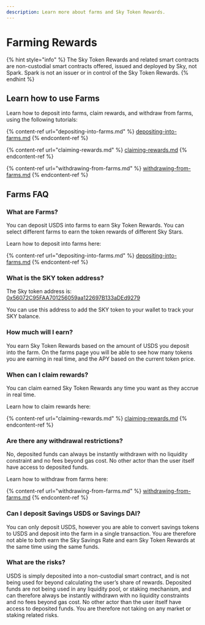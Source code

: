 ```yaml
---
description: Learn more about farms and Sky Token Rewards.
---
```


# Farming Rewards

{% hint style="info" %}
The Sky Token Rewards and related smart contracts are non-custodial smart contracts offered, issued and deployed by Sky, not Spark. Spark is not an issuer or in control of the Sky Token Rewards.
{% endhint %}

## Learn how to use Farms

Learn how to deposit into farms, claim rewards, and withdraw from farms, using the following tutorials:

{% content-ref url="depositing-into-farms.md" %}
[depositing-into-farms.md](depositing-into-farms.md)
{% endcontent-ref %}

{% content-ref url="claiming-rewards.md" %}
[claiming-rewards.md](claiming-rewards.md)
{% endcontent-ref %}

{% content-ref url="withdrawing-from-farms.md" %}
[withdrawing-from-farms.md](withdrawing-from-farms.md)
{% endcontent-ref %}

## Farms FAQ

### What are Farms?

You can deposit USDS into farms to earn Sky Token Rewards. You can select different farms to earn the token rewards of different Sky Stars.

Learn how to deposit into farms here:

{% content-ref url="depositing-into-farms.md" %}
[depositing-into-farms.md](depositing-into-farms.md)
{% endcontent-ref %}

### What is the SKY token address?

The Sky token address is: [0x56072C95FAA701256059aa122697B133aDEd9279](https://etherscan.io/token/0x56072C95FAA701256059aa122697B133aDEd9279)

You can use this address to add the SKY token to your wallet to track your SKY balance.

### How much will I earn?

You earn Sky Token Rewards based on the amount of USDS you deposit into the farm. On the farms page you will be able to see how many tokens you are earning in real time, and the APY based on the current token price.

### When can I claim rewards?

You can claim earned Sky Token Rewards any time you want as they accrue in real time.

Learn how to claim rewards here:

{% content-ref url="claiming-rewards.md" %}
[claiming-rewards.md](claiming-rewards.md)
{% endcontent-ref %}

### Are there any withdrawal restrictions?

No, deposited funds can always be instantly withdrawn with no liquidity constraint and no fees beyond gas cost. No other actor than the user itself have access to deposited funds.

Learn how to withdraw from farms here:

{% content-ref url="withdrawing-from-farms.md" %}
[withdrawing-from-farms.md](withdrawing-from-farms.md)
{% endcontent-ref %}

### Can I deposit Savings USDS or Savings DAI?

You can only deposit USDS, however you are able to convert savings tokens to USDS and deposit into the farm in a single transaction. You are therefore not able to both earn the Sky Savings Rate and earn Sky Token Rewards at the same time using the same funds.

### What are the risks?

USDS is simply deposited into a non-custodial smart contract, and is not being used for beyond calculating the user’s share of rewards. Deposited funds are not being used in any liquidity pool, or staking mechanism, and can therefore always be instantly withdrawn with no liquidity constraints and no fees beyond gas cost. No other actor than the user itself have access to deposited funds. You are therefore not taking on any market or staking related risks.
